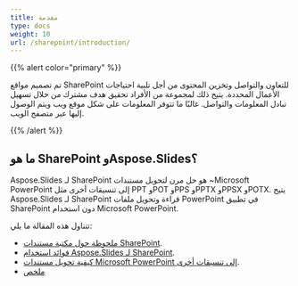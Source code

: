 ```yaml
---
title: مقدمة
type: docs
weight: 10
url: /sharepoint/introduction/
---
```


{{% alert color="primary" %}} 

تم تصميم مواقع SharePoint للتعاون والتواصل وتخزين المحتوى من أجل تلبية احتياجات الأعمال المحددة. يتيح ذلك لمجموعة من الأفراد تحقيق هدف مشترك من خلال تسهيل تبادل المعلومات والتواصل. غالبًا ما تتوفر المعلومات على شكل موقع ويب ويتم الوصول إليها عبر متصفح الويب. 

{{% /alert %}} 
## **ما هو SharePoint وAspose.Slides؟**
Aspose.Slides لـ SharePoint هو حل مرن لتحويل مستندات ~Microsoft PowerPoint إلى تنسيقات أخرى مثل PPT وPOT وPPS وPPTX وPPSX وPOTX. يتيح Aspose.Slides لـ SharePoint قراءة وتحويل ملفات PowerPoint في تطبيق SharePoint دون استخدام Microsoft PowerPoint. 

تتناول هذه المقالة ما يلي: 

- [ملحوظة حول مكتبة مستندات SharePoint](/slides/sharepoint/sharepoint-document-library/).
- [فوائد استخدام Aspose.Slides لـ SharePoint](/slides/sharepoint/benefits-of-using-aspose-slides-for-sharepoint/).
- [كيفية تحويل مستندات Microsoft PowerPoint إلى تنسيقات أخرى](/slides/sharepoint/converting-microsoft-powerpoint-documents-into-other-formats/).
- [ملخص](/slides/sharepoint/summary/)